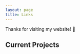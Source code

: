 ```yaml
---
layout: page
title: Links
---
```


Thanks for visiting my website! 🎉

## Current Projects

[Traffic Share]: _projects/7.5.1/fbshare.md


